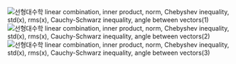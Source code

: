 ![선형대수학 linear combination, inner product, norm, Chebyshev inequality, std(x), rms(x), Cauchy-Schwarz inequality, angle between vectors(1)](https://user-images.githubusercontent.com/101881124/198838254-519dd254-244e-41d0-8500-e2dd8bb30d29.jpg)
![선형대수학 linear combination, inner product, norm, Chebyshev inequality, std(x), rms(x), Cauchy-Schwarz inequality, angle between vectors(2)](https://user-images.githubusercontent.com/101881124/198838263-07668486-69fd-4810-b9e6-66cbcc7b1668.jpg)
![선형대수학 linear combination, inner product, norm, Chebyshev inequality, std(x), rms(x), Cauchy-Schwarz inequality, angle between vectors(3)](https://user-images.githubusercontent.com/101881124/198838266-867d1124-266a-470a-b088-52ee5e296412.jpg)
